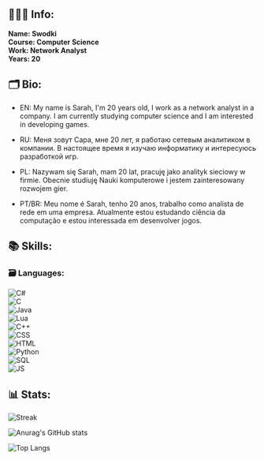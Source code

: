 ## 👩‍👧‍👦 Info: 

**Name: Swodki** \
**Course: Computer Science** \
**Work: Network Analyst** \
**Years: 20**

## 🗂️ Bio:

- EN: My name is Sarah, I'm 20 years old, I work as a network analyst in a company. I am currently studying computer science and I am interested in developing games.

- RU: Меня зовут Сара, мне 20 лет, я работаю сетевым аналитиком в компании. В настоящее время я изучаю информатику и интересуюсь разработкой игр.

- PL: Nazywam się Sarah, mam 20 lat, pracuję jako analityk sieciowy w firmie. Obecnie studiuję Nauki komputerowe i jestem zainteresowany rozwojem gier.

- PT/BR: Meu nome é Sarah, tenho 20 anos, trabalho como analista de rede em uma empresa. Atualmente estou estudando ciência da computação e estou interessada em desenvolver jogos.

## 📚 Skills:

### 🗃️ Languages:
![C#](https://img.shields.io/badge/C%23-239120?style=plastic&logo=c-sharp&logoColor=white) \
![C](https://img.shields.io/badge/C-00599C?style=plastic&logo=c&logoColor=white) \
![Java](https://img.shields.io/badge/Java-ED8B00?style=plastic&logo=java&logoColor=white) \
![Lua](https://img.shields.io/badge/Lua-2C2D72?style=plastic&logo=lua&logoColor=white) \
![C++](https://img.shields.io/badge/C%2B%2B-00599C?style=plastic&logo=c%2B%2B&logoColor=white) \
![CSS](https://img.shields.io/badge/CSS3-1572B6?style=plastic&logo=css3&logoColor=white) \
![HTML](https://img.shields.io/badge/HTML5-E34F26?style=plastic&logo=html5&logoColor=white) \
![Python](https://img.shields.io/badge/Python-010101?style=plastic&logo=python&logoColor=yellow) \
![SQL](https://img.shields.io/badge/MySQL-00000F?style=plastic&logo=mysql&logoColor=white) \
![JS](https://img.shields.io/badge/JavaScript-323330?style=plastic&logo=javascript&logoColor=F7DF1E)

## 📊 Stats:
 
![Streak](https://github-readme-streak-stats.herokuapp.com/?user=Swodki&theme=ambient_gradient&hide_border=true)

![Anurag's GitHub stats](https://github-readme-stats.vercel.app/api?username=swodki&show_icons=true&theme=ambient_gradient&hide_border=true)

![Top Langs](https://github-readme-stats.vercel.app/api/top-langs/?username=swodki&layout=donut&theme=ambient_gradient&hide_border=true)
